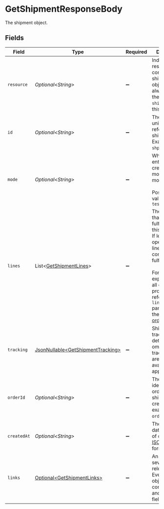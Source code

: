 # GetShipmentResponseBody

The shipment object.


## Fields

| Field                                                                                                                                                                                                                                                                  | Type                                                                                                                                                                                                                                                                   | Required                                                                                                                                                                                                                                                               | Description                                                                                                                                                                                                                                                            |
| ---------------------------------------------------------------------------------------------------------------------------------------------------------------------------------------------------------------------------------------------------------------------- | ---------------------------------------------------------------------------------------------------------------------------------------------------------------------------------------------------------------------------------------------------------------------- | ---------------------------------------------------------------------------------------------------------------------------------------------------------------------------------------------------------------------------------------------------------------------- | ---------------------------------------------------------------------------------------------------------------------------------------------------------------------------------------------------------------------------------------------------------------------- |
| `resource`                                                                                                                                                                                                                                                             | *Optional\<String>*                                                                                                                                                                                                                                                    | :heavy_minus_sign:                                                                                                                                                                                                                                                     | Indicates the response contains a shipment object. Will always contain the string `shipment` for this endpoint.                                                                                                                                                        |
| `id`                                                                                                                                                                                                                                                                   | *Optional\<String>*                                                                                                                                                                                                                                                    | :heavy_minus_sign:                                                                                                                                                                                                                                                     | The identifier uniquely referring to this shipment. Example: `shp_3wmsgCJN4U`.                                                                                                                                                                                         |
| `mode`                                                                                                                                                                                                                                                                 | *Optional\<String>*                                                                                                                                                                                                                                                    | :heavy_minus_sign:                                                                                                                                                                                                                                                     | Whether this entity was created in live mode or in test mode.<br/><br/>Possible values: `live` `test`                                                                                                                                                                  |
| `lines`                                                                                                                                                                                                                                                                | List\<[GetShipmentLines](../../models/operations/GetShipmentLines.md)>                                                                                                                                                                                                 | :heavy_minus_sign:                                                                                                                                                                                                                                                     | The order lines that are being fulfilled with this shipment. If left blank, all open order lines will be considered fulfilled.<br/><br/>For an in-depth explanation of all order line properties, refer to the `lines` parameter of the [Create order](create-order) endpoint. |
| `tracking`                                                                                                                                                                                                                                                             | [JsonNullable\<GetShipmentTracking>](../../models/operations/GetShipmentTracking.md)                                                                                                                                                                                   | :heavy_minus_sign:                                                                                                                                                                                                                                                     | Shipment tracking details. Can be omitted if tracking details are not available or not applicable.                                                                                                                                                                     |
| `orderId`                                                                                                                                                                                                                                                              | *Optional\<String>*                                                                                                                                                                                                                                                    | :heavy_minus_sign:                                                                                                                                                                                                                                                     | The unique identifier of the order this shipment was created for. For example: `ord_8wmqcHMN4U`.                                                                                                                                                                       |
| `createdAt`                                                                                                                                                                                                                                                            | *Optional\<String>*                                                                                                                                                                                                                                                    | :heavy_minus_sign:                                                                                                                                                                                                                                                     | The entity's date and time of creation, in [ISO 8601](https://en.wikipedia.org/wiki/ISO_8601) format.                                                                                                                                                                  |
| `links`                                                                                                                                                                                                                                                                | [Optional\<GetShipmentLinks>](../../models/operations/GetShipmentLinks.md)                                                                                                                                                                                             | :heavy_minus_sign:                                                                                                                                                                                                                                                     | An object with several relevant URLs. Every URL object will contain an `href` and a `type` field.                                                                                                                                                                      |
